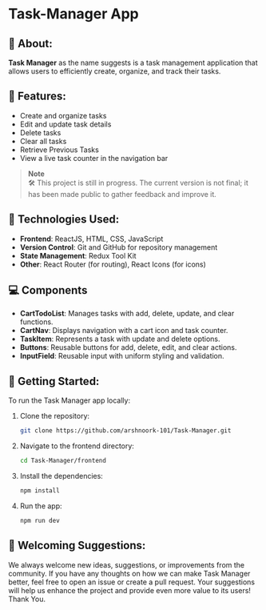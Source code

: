 # Task-Manager App

## 📙 About: 
**Task Manager** as the name suggests is a task management application that allows users to efficiently create, organize, and track their tasks. 

## 🌠 Features:

- Create and organize tasks
- Edit and update task details
- Delete tasks
- Clear all tasks
- Retrieve Previous Tasks
- View a live task counter in the navigation bar

> **Note**  
> 🛠️ This project is still in progress. The current version is not final; it has been made public to gather feedback and improve it.


## 🧰 Technologies Used:

- **Frontend**: ReactJS, HTML, CSS, JavaScript
- **Version Control**: Git and GitHub for repository management
- **State Management**: Redux Tool Kit
- **Other**: React Router (for routing), React Icons (for icons)

## 💻 Components

- **CartTodoList**: Manages tasks with add, delete, update, and clear functions.  
- **CartNav**: Displays navigation with a cart icon and task counter.  
- **TaskItem**: Represents a task with update and delete options.  
- **Buttons**: Reusable buttons for add, delete, edit, and clear actions.  
- **InputField**: Reusable input with uniform styling and validation.  

## 🏁 Getting Started:

To run the Task Manager app locally:

1. Clone the repository:
   ```bash
   git clone https://github.com/arshnoork-101/Task-Manager.git
    ```

2. Navigate to the frontend directory:

    ```bash
    cd Task-Manager/frontend
    ```

3. Install the dependencies:
    ```bash
    npm install
    ```

4. Run the app:
    ```bash
    npm run dev
    ```

## 📃 Welcoming Suggestions:
We always welcome new ideas, suggestions, or improvements from the community. If you have any thoughts on how we can make Task Manager better, feel free to open an issue or create a pull request. Your suggestions will help us enhance the project and provide even more value to its users! Thank You.










